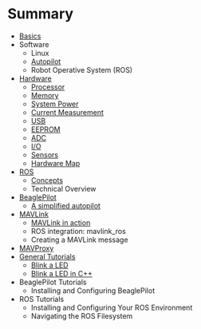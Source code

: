 # Summary

* [Basics](basics/README.md)
* Software
   * Linux
   * [Autopilot](Autopilot.md)
   * Robot Operative System (ROS)
* [Hardware](Hardware.md)
   * [Processor](Processor.md)
   * [Memory](Memory.md)
   * [System Power](Systempower.md)
   * [Current Measurement](Current.md)
   * [USB](usb.md)
   * [EEPROM](EEPROM.md)
   * [ADC](adc.md)
   * [I/O](IO.md)
   * [Sensors](sensors.md)
   * [Hardware Map](HardwareMap.md)
* [ROS](ROS.md)
   * [Concepts](ROS-concepts.md)
   * Technical Overview
* [BeaglePilot](BeaglePilot.md)
   * [A simplified autopilot](SimpleAutopilot.md)
* [MAVLink](mavlink.md)
   * [MAVLink in action](mavlinkaction.md)
   * ROS integration: mavlink_ros
   * Creating a MAVLink message
* [MAVProxy](mavproxy.md)
* [General Tutorials](Tutorials.md)
   * [Blink a LED](Blink.md)
   * [Blink a LED in C++](Blink2.md)
* BeaglePilot Tutorials 
   * Installing and Configuring BeaglePilot
* ROS Tutorials 
   * Installing and Configuring Your ROS Environment
   * Navigating the ROS Filesystem    

